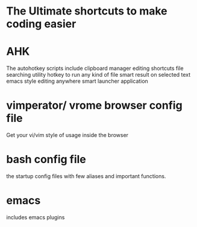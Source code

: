 # The Ultimate shortcuts to make coding easier

# AHK
The autohotkey scripts include 
clipboard manager
editing shortcuts
file searching utility
hotkey to run any kind of file
smart result on selected text
emacs style editing anywhere 
smart launcher application

# vimperator/ vrome browser config file
Get your vi/vim style of usage inside the browser

# bash config file
the startup config files with few aliases and important functions.

# emacs

includes emacs plugins
